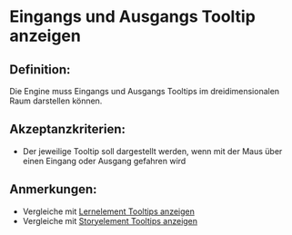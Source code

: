 # Eingangs und Ausgangs Tooltip anzeigen


## Definition:

Die Engine muss Eingangs und Ausgangs Tooltips im dreidimensionalen Raum darstellen können.

## Akzeptanzkriterien:

- Der jeweilige Tooltip soll dargestellt werden, wenn mit der Maus über einen Eingang oder Ausgang gefahren wird

## Anmerkungen:

- Vergleiche mit [Lernelement Tooltips anzeigen](ELG0024.md) 
- Vergleiche mit [Storyelement Tooltips anzeigen](ELG0023.md)